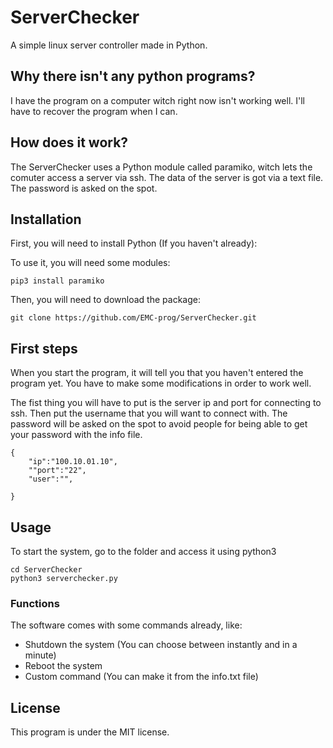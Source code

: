 # ServerChecker

A simple linux server controller made in Python.

## Why there isn't any python programs?

I have the program on a computer witch right now isn't working well. I'll have to recover the program when I can.

## How does it work? 

The ServerChecker uses a Python module called paramiko, witch lets the comuter access a server via ssh. The data of the server is got via a text file. The password is asked on the spot.

## Installation

First, you will need to install Python (If you haven't already):


To use it, you will need some modules:

```
pip3 install paramiko
```

Then, you will need to download the package:

```
git clone https://github.com/EMC-prog/ServerChecker.git
```

## First steps

When you start the program, it will tell you that you haven't entered the program yet. You have to make some modifications in order to work well.

The fist thing you will have to put is the server ip and port for connecting to ssh. Then put the username that you will want to connect with. The password will be asked on the spot to avoid people for being able to get your password with the info file.

```
{
	"ip":"100.10.01.10", 
	""port":"22", 
    "user":"", 

}
```



## Usage

To start the system, go to the folder and access it using python3

```
cd ServerChecker
python3 serverchecker.py
```

### Functions

The software comes with some commands already, like:

- Shutdown the system (You can choose between instantly and in a minute)
- Reboot the system
- Custom command (You can make it from the info.txt file)

## License

This program is under the MIT license.

